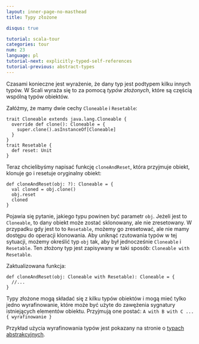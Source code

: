 ```yaml
---
layout: inner-page-no-masthead
title: Typy złożone

disqus: true

tutorial: scala-tour
categories: tour
num: 23
language: pl
tutorial-next: explicitly-typed-self-references
tutorial-previous: abstract-types
---
```


Czasami konieczne jest wyrażenie, że dany typ jest podtypem kilku innych typów. W Scali wyraża się to za pomocą *typów złożonych*, które są częścią wspólną typów obiektów.

Załóżmy, że mamy dwie cechy `Cloneable` i `Resetable`:

```tut
trait Cloneable extends java.lang.Cloneable {
  override def clone(): Cloneable = { 
    super.clone().asInstanceOf[Cloneable]
  }
}
trait Resetable {
  def reset: Unit
}
```

Teraz chcielibyśmy napisać funkcję `cloneAndReset`, która przyjmuje obiekt, klonuje go i resetuje oryginalny obiekt:

```
def cloneAndReset(obj: ?): Cloneable = {
  val cloned = obj.clone()
  obj.reset
  cloned
}
```

Pojawia się pytanie, jakiego typu powinen być parametr `obj`. Jeżeli jest to `Cloneable`, to dany obiekt może zostać sklonowany, ale nie zresetowany. W przypadku gdy jest to to `Resetable`, możemy go zresetować, ale nie mamy dostępu do operacji klonowania. Aby uniknąć rzutowania typów w tej sytuacji, możemy określić typ `obj` tak, aby był jednocześnie `Cloneable` i `Resetable`. Ten złożony typ jest zapisywany w taki sposób: `Cloneable with Resetable`.

Zaktualizowana funkcja:

```
def cloneAndReset(obj: Cloneable with Resetable): Cloneable = {
  //...
}
```

Typy złożone mogą składać się z kilku typów obiektów i mogą mieć tylko jedno wyrafinowanie, które może być użyte do zawężenia sygnatury istniejących elementów obiektu.
Przyjmują one postać: `A with B with C ... { wyrafinowanie }`

Przykład użycia wyrafinowania typów jest pokazany na stronie o [typach abstrakcyjnych](abstract-types.html).
